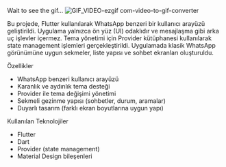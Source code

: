 Wait to see the gif...
![GIF_VIDEO-ezgif com-video-to-gif-converter](https://github.com/egeinann/Flutter-Whatsapp-Clone/assets/122209506/60d661bd-4882-4977-be95-e161e353412f)

Bu projede, Flutter kullanılarak WhatsApp benzeri bir kullanıcı arayüzü geliştirildi. Uygulama yalnızca ön yüz (UI) odaklıdır ve mesajlaşma gibi arka uç işlevler içermez.
Tema yönetimi için Provider kütüphanesi kullanılarak state management işlemleri gerçekleştirildi. Uygulamada klasik WhatsApp görünümüne uygun sekmeler, liste yapısı ve sohbet ekranları oluşturuldu.

Özellikler
- WhatsApp benzeri kullanıcı arayüzü  
- Karanlık ve aydınlık tema desteği  
- Provider ile tema değişimi yönetimi  
- Sekmeli gezinme yapısı (sohbetler, durum, aramalar)  
- Duyarlı tasarım (farklı ekran boyutlarına uygun yapı)

Kullanılan Teknolojiler
- Flutter  
- Dart  
- Provider (state management)  
- Material Design bileşenleri
